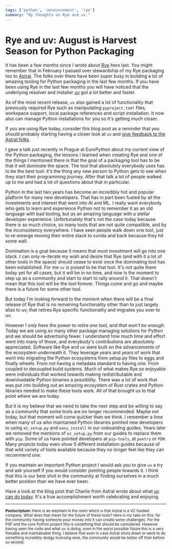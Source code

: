 ```yaml
---
tags: ['python', 'announcement', 'rye']
summary: "My thoughts on Rye and uv."
---
```


# Rye and uv: August is Harvest Season for Python Packaging

It has been a few months since I wrote about [Rye](https://rye.astral.sh/) here last.  You might remember that in
February I passed over stewardship of my Rye packaging too to [Astral](https://astral.sh/).  The folks over there have been super busy in
building a lot of amazing tooling for Python packaging in the last few
months.  If you have been using Rye in the last few months you will have
noticed that the underlying resolver and installer [uv](https://docs.astral.sh/uv/) got a lot better and faster.

As of the most recent release, `uv` also gained a lot of functionality that
previously required Rye such as manipulating `pyproject.toml` files,
workspace support, local package references and script installation.  It
now also can manage Python installations for you so it's getting much
closer.

If you are using Rye today, consider this blog post as a reminder that you
should probably starting having a closer look at `uv` and [give feedback to
the Astral folks](https://github.com/astral-sh/rye/discussions/1342).

I gave a talk just recently in Prague at EuroPython about my current view
of the Python packaging, the lessons I learned when creating Rye and one
of the things I mentioned there is that the goal of a packaging tool has
to be that it will dominate the space.  The tool that absolutely everybody
uses has to be the best tool: it's the thing any new person to Python gets
to see when they start their programming journey.  After that talk a lot
of people walked up to me and had a lot of questions about that in
particular.

Python in the last two years has become an incredibly hot and popular
platform for many new developers.  That has in part been fueled by all the
investments and interest that went into AI and ML.  I really want
everybody who gets to learn and experience Python not to remember it as an
old language with bad tooling, but as an amazing language with a stellar
developer experience.  Unfortunately that's not the case today because
there is so much choice, so many tools that are not quite compatible, and
by the inconsistency everywhere.  I have seen people walk down one tool,
just to re-emerge moving their entire stack to conda and back because they
hit some wall.

Domination is a goal because it means that most investment will go into
one stack.  I can only re-iterate my wish and desire that Rye (and with it
a lot of other tools in the space) should cease to exist once the
dominating tool has been established.  For me `uv` is poised to be that
tool.  It's not quite there today yet for all cases, but it will be in no
time, and now is the moment to step up as a community and start to start
to rally around it.  That doesn't mean that this tool will be the tool
forever.  Things come and go and maybe there is a future for some other
tool.

But today I'm looking forward to the moment when there will be a final
release of Rye that is no remaining functionality other than to just
largely alias to uv, that retires Rye specific functionality and migrates
you over to uv.

However I *only have the power to retire one tool, and that won't be
enough*.  Today we are using so many other package managing solutions for
Python and we should be advertising fewer.  I understand how much time and
effort went into many of those, and everybody's contributions are
absolutely appreciated.  Software like Rye and uv were built on the
advancements of the ecosystem underneath it.  They leverage years and
years of work that went into migrating the Python ecosystems from setup.py
files to eggs and finally wheels.  From not having a metadata standard to
having one.  From coupled to decoupled build systems.  Much of what makes
Rye so enjoyable were individuals that worked towards making
redistributable and downloadable Python binaries a possibility.  There was
a lot of work that was put into building out an amazing ecosystem of Rust
crates and Python libraries needed to make these tools work.  All of that
brought us to that point where we are today.

But it is my believe that we need to take the next step and be willing to
say as a community that some tools are no longer recommended.  Maybe not
today, but that moment will come quicker than we think.  I remember a time
when many of us who maintained Python libraries pointed new developers to
using `ez_setup.py` and `easy_install` in our onboarding guides.  Years
later we removed the mentions of `ez_setup.py` from our guides to replace
them with `pip`.  Some of us have pointed developers at `pip-tools`, at
`poetry` or `PDM`.  Many projects today even show 5 different installation
guides because of that wild variety of tools available because they no
longer feel like they can recommend one.

If you maintain an important Python project I would ask you to give `uv` a
try and ask yourself if you would consider pointing people towards it.  I
think that this is our best shot in the community at finding ourselves in
a much better position than we have ever been.

Have a look at the blog post that Charlie from Astral wrote about what [uv
can do today](https://astral.sh/blog/uv-unified-python-packaging).
It's a true accomplishment worth celebrating and enjoying.

---

<small>**Postscriptum:** there is an elephant in the room which is that Astral is a
VC funded company.  What does that mean for the future of these tools?
Here is my take on this: for the community having someone pour money into
it can create some challenges.  For the PSF and the core Python project
this is something that should be considered.  However having seen the code
and what uv is doing, even in the worst possible future this is a very
forkable and maintainable thing.  I believe that even in case Astral shuts
down or were to do something incredibly dodgy licensing wise, the
community would be better off than before uv existed.

</small>

